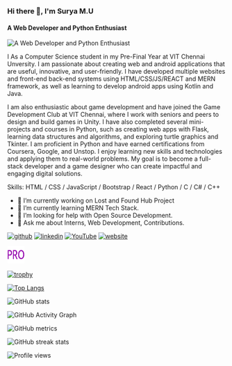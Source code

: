 ### Hi there 👋, I'm Surya M.U
#### A Web Developer and Python Enthusiast
![A Web Developer and Python Enthusiast](https://media.licdn.com/dms/image/D5616AQGBz-3jzImBXQ/profile-displaybackgroundimage-shrink_350_1400/0/1684602305631?e=1702512000&v=beta&t=EO48DXj6DNGkdUH0tS5TO1ekOsmmfgg_iy9x8qHszkY)

I As a Computer Science student in my Pre-Final Year at VIT Chennai Unversity.
 I am passionate about creating web and android applications that are useful, innovative, and user-friendly. I have developed multiple websites and front-end back-end systems using HTML/CSS/JS/REACT and MERN framework, as well as learning to develop android apps using Kotlin and Java.

I am also enthusiastic about game development and have joined the Game Development Club at VIT Chennai, where I work with seniors and peers to design and build games in Unity. I have also completed several mini-projects and courses in Python, such as creating web apps with Flask, learning data structures and algorithms, and exploring turtle graphics and Tkinter. I am proficient in Python and have earned certifications from Coursera, Google, and Unstop. I enjoy learning new skills and technologies and applying them to real-world problems. My goal is to become a full-stack developer and a game designer who can create impactful and engaging digital solutions.

Skills: HTML / CSS / JavaScript / Bootstrap / React / Python / C / C# / C++

- 🔭 I’m currently working on Lost and Found Hub Project 
- 🌱 I’m currently learning MERN Tech Stack. 
- 🤔 I’m looking for help with Open Source Development. 
- 💬 Ask me about Interns, Web Development, Contributions. 


[<img src='https://cdn.jsdelivr.net/npm/simple-icons@3.0.1/icons/github.svg' alt='github' height='40'>](https://github.com/surya-mu)  [<img src='https://cdn.jsdelivr.net/npm/simple-icons@3.0.1/icons/linkedin.svg' alt='linkedin' height='40'>](https://www.linkedin.com/in/suryamu7/)  [<img src='https://cdn.jsdelivr.net/npm/simple-icons@3.0.1/icons/youtube.svg' alt='YouTube' height='40'>](https://www.youtube.com/channel/UCnMoeCEZSspCS3Ds-gCVd2w)  [<img src='https://cdn.jsdelivr.net/npm/simple-icons@3.0.1/icons/icloud.svg' alt='website' height='40'>](surya-mu.github.io)  

<a href='https://github.com/pricing'><img src='https://raw.githubusercontent.com/acervenky/animated-github-badges/master/assets/pro.gif' width='40' height='40'></a> 

[![trophy](https://github-profile-trophy.vercel.app/?username=surya-mu)](https://github.com/ryo-ma/github-profile-trophy)

[![Top Langs](https://github-readme-stats.vercel.app/api/top-langs/?username=surya-mu)](https://github.com/anuraghazra/github-readme-stats)

![GitHub stats](https://github-readme-stats.vercel.app/api?username=surya-mu&show_icons=true&count_private=true)  

![GitHub Activity Graph](https://activity-graph.herokuapp.com/graph?username=surya-mu)  

![GitHub metrics](https://metrics.lecoq.io/surya-mu)  

![GitHub streak stats](https://streak-stats.demolab.com/?user=surya-mu)  

![Profile views](https://gpvc.arturio.dev/surya-mu)  
